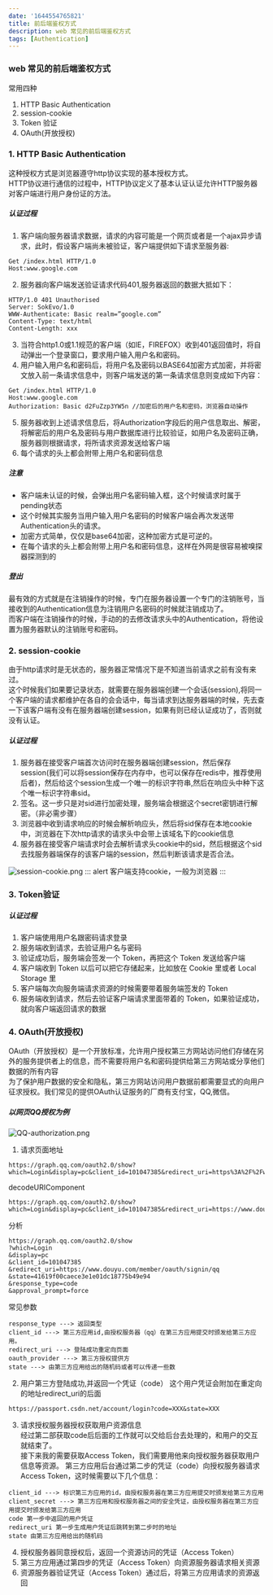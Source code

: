 ```yaml
---
date: '1644554765821'
title: 前后端鉴权方式
description: web 常见的前后端鉴权方式
tags: [Authentication]
---
```

### web 常见的前后端鉴权方式
常用四种
1. HTTP Basic Authentication
2. session-cookie
3. Token 验证
4. OAuth(开放授权)
### 1. HTTP Basic Authentication
这种授权方式是浏览器遵守http协议实现的基本授权方式。  
HTTP协议进行通信的过程中，HTTP协议定义了基本认证认证允许HTTP服务器对客户端进行用户身份证的方法。
##### 认证过程
1. 客户端向服务器请求数据，请求的内容可能是一个网页或者是一个ajax异步请求，此时，假设客户端尚未被验证，客户端提供如下请求至服务器:
```
Get /index.html HTTP/1.0
Host:www.google.com
```
2. 服务器向客户端发送验证请求代码401,服务器返回的数据大抵如下：
```
HTTP/1.0 401 Unauthorised
Server: SokEvo/1.0
WWW-Authenticate: Basic realm=”google.com”
Content-Type: text/html
Content-Length: xxx
```
3. 当符合http1.0或1.1规范的客户端（如IE，FIREFOX）收到401返回值时，将自动弹出一个登录窗口，要求用户输入用户名和密码。
4. 用户输入用户名和密码后，将用户名及密码以BASE64加密方式加密，并将密文放入前一条请求信息中，则客户端发送的第一条请求信息则变成如下内容：
```
Get /index.html HTTP/1.0
Host:www.google.com
Authorization: Basic d2FuZzp3YW5n //加密后的用户名和密码，浏览器自动操作
```
5. 服务器收到上述请求信息后，将Authorization字段后的用户信息取出、解密，将解密后的用户名及密码与用户数据库进行比较验证，如用户名及密码正确，服务器则根据请求，将所请求资源发送给客户端
6. 每个请求的头上都会附带上用户名和密码信息
##### 注意
- 客户端未认证的时候，会弹出用户名密码输入框，这个时候请求时属于pending状态
- 这个时候其实服务当用户输入用户名密码的时候客户端会再次发送带Authentication头的请求。
- 加密方式简单，仅仅是base64加密，这种加密方式是可逆的。
- 在每个请求的头上都会附带上用户名和密码信息，这样在外网是很容易被嗅探器探测到的
##### 登出
最有效的方式就是在注销操作的时候，专门在服务器设置一个专门的注销账号，当接收到的Authentication信息为注销用户名密码的时候就注销成功了。  
而客户端在注销操作的时候，手动的的去修改请求头中的Authentication，将他设置为服务器默认的注销账号和密码。
### 2. session-cookie
由于http请求时是无状态的，服务器正常情况下是不知道当前请求之前有没有来过。  
这个时候我们如果要记录状态，就需要在服务器端创建一个会话(session),将同一个客户端的请求都维护在各自的会会话中，每当请求到达服务器端的时候，先去查一下该客户端有没有在服务器端创建session，如果有则已经认证成功了，否则就没有认证。
##### 认证过程
1. 服务器在接受客户端首次访问时在服务器端创建session，然后保存session(我们可以将session保存在内存中，也可以保存在redis中，推荐使用后者)，然后给这个session生成一个唯一的标识字符串,然后在响应头中种下这个唯一标识字符串sid。
2. 签名。这一步只是对sid进行加密处理，服务端会根据这个secret密钥进行解密。（非必需步骤）
3. 浏览器中收到请求响应的时候会解析响应头，然后将sid保存在本地cookie中，浏览器在下次http请求的请求头中会带上该域名下的cookie信息
4. 服务器在接受客户端请求时会去解析请求头cookie中的sid，然后根据这个sid去找服务器端保存的该客户端的session，然后判断该请求是否合法。

![session-cookie.png](~@assets/image/session-cookie.png)
::: alert
客户端支持cookie，一般为浏览器
:::
### 3. Token验证
##### 认证过程
1. 客户端使用用户名跟密码请求登录
2. 服务端收到请求，去验证用户名与密码
3. 验证成功后，服务端会签发一个 Token，再把这个 Token 发送给客户端
4. 客户端收到 Token 以后可以把它存储起来，比如放在 Cookie 里或者 Local Storage 里
5. 客户端每次向服务端请求资源的时候需要带着服务端签发的 Token
6. 服务端收到请求，然后去验证客户端请求里面带着的 Token，如果验证成功，就向客户端返回请求的数据
### 4. OAuth(开放授权)
OAuth（开放授权）是一个开放标准，允许用户授权第三方网站访问他们存储在另外的服务提供者上的信息，而不需要将用户名和密码提供给第三方网站或分享他们数据的所有内容  
为了保护用户数据的安全和隐私，第三方网站访问用户数据前都需要显式的向用户征求授权。我们常见的提供OAuth认证服务的厂商有支付宝，QQ,微信。
##### 以网页QQ授权为例
![QQ-authorization.png](~@assets/image/QQ-authorization.png)
1. 请求页面地址
```
https://graph.qq.com/oauth2.0/show?which=Login&display=pc&client_id=101047385&redirect_uri=https%3A%2F%2Fwww.douyu.com%2Fmember%2Foauth%2Fsignin%2Fqq&state=41619f00caece3e1e01dc18775b49e94&response_type=code&approval_prompt=force
```
decodeURIComponent
```
https://graph.qq.com/oauth2.0/show?which=Login&display=pc&client_id=101047385&redirect_uri=https://www.douyu.com/member/oauth/signin/qq&state=41619f00caece3e1e01dc18775b49e94&response_type=code&approval_prompt=force
```
分析
```
https://graph.qq.com/oauth2.0/show
?which=Login
&display=pc
&client_id=101047385
&redirect_uri=https://www.douyu.com/member/oauth/signin/qq
&state=41619f00caece3e1e01dc18775b49e94
&response_type=code
&approval_prompt=force
```
常见参数
```
response_type ---> 返回类型
client_id ---> 第三方应用id,由授权服务器（qq）在第三方应用提交时颁发给第三方应用。
redirect_uri ---> 登陆成功重定向页面
oauth_provider ---> 第三方授权提供方
state ---> 由第三方应用给出的随机码或者可以传递一些数
```
2. 用户第三方登陆成功,并返回一个凭证（code）
这个用户凭证会附加在重定向的地址redirect_uri的后面

```
https://passport.csdn.net/account/login?code=XXX&state=XXX
```
3. 请求授权服务器授权获取用户资源信息  
经过第二部获取code后后面的工作就可以交给后台去处理的，和用户的交互就结束了。  
接下来我的需要获取Access Token，我们需要用他来向授权服务器获取用户信息等资源。
第三方应用后台通过第二步的凭证（code）向授权服务器请求Access Token，这时候需要以下几个信息：
```
client_id ---> 标识第三方应用的id，由授权服务器在第三方应用提交时颁发给第三方应用
client_secret ---> 第三方应用和授权服务器之间的安全凭证，由授权服务器在第三方应用提交时颁发给第三方应用
code 第一步中返回的用户凭证
redirect_uri 第一步生成用户凭证后跳转到第二步时的地址
state 由第三方应用给出的随机码
```
4. 授权服务器同意授权后，返回一个资源访问的凭证（Access Token）
5. 第三方应用通过第四步的凭证（Access Token）向资源服务器请求相关资源
6. 资源服务器验证凭证（Access Token）通过后，将第三方应用请求的资源返回
